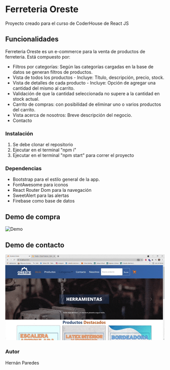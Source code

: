 # Ferreteria  Oreste
Proyecto creado para el curso de CoderHouse de React JS

## Funcionalidades

Ferreteria Oreste es un e-commerce para la venta de productos de ferreteria. Está compuesto por:

- Filtros por categorías: Según las categorías cargadas en la base de datos se generan filtros de productos.
- Vista de todos los productos - Incluye: Título, descripción, precio, stock.
- Vista de detalles de cada producto - Incluye: Opción de agregar una cantidad del mismo al carrito.
- Validación de que la cantidad seleccionada no supere a la cantidad en stock actual.
- Carrito de compras: con posibilidad de eliminar uno o varios productos del carrito.
- Vista acerca de nosotros: Breve descripción del negocio.
- Contacto 

### Instalación
1. Se debe clonar el repositorio
2. Ejecutar en el terminal "npm i"
3. Ejecutar en el terminal "npm start" para correr el proyecto

### Dependencias

- Bootstrap para el estilo general de la app.
- FontAwesome para iconos
- React Router Dom para la navegación
- SweetAlert para las alertas
- Firebase como base de datos
## Demo de compra
<img src="/DemoCompra.gif" alt="Demo">

## Demo de contacto

<img src="/DemoContacto.gif" alt="Demo">

### Autor

Hernán Paredes



